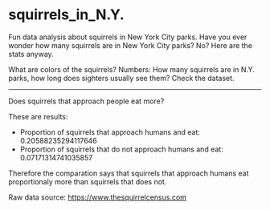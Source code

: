 # squirrels_in_N.Y.

Fun data analysis about squirrels in New York City parks.
Have you ever wonder how many squirrels are in New York City parks? No? Here are the stats anyway.

What are colors of the squirrels? 
Numbers: How many squirrels are in N.Y. parks, how long does sighters usually see them?
Check the dataset.

--------
Does squirrels that approach people eat more?

These are results:
- Proportion of squirrels that approach humans and eat: 0.20588235294117646
- Proportion of squirrels that do not approach humans and eat: 0.07171314741035857

Therefore the comparation says that squirrels that approach humans eat proportionaly more than squirrels that does not.

Raw data source: https://www.thesquirrelcensus.com
